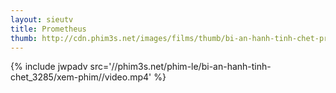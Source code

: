 ```yaml
---
layout: sieutv
title: Prometheus
thumb: http://cdn.phim3s.net/images/films/thumb/bi-an-hanh-tinh-chet-prometheus-2012.jpg
---
```

{% include jwpadv src='//phim3s.net/phim-le/bi-an-hanh-tinh-chet_3285/xem-phim//video.mp4' %}